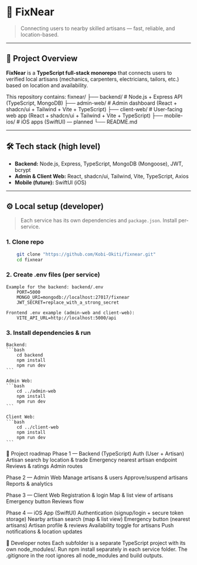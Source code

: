 # 🚀 FixNear

> Connecting users to nearby skilled artisans — fast, reliable, and location-based.

---

## 📂 Project Overview

**FixNear** is a **TypeScript full-stack monorepo** that connects users to verified local artisans (mechanics, carpenters, electricians, tailors, etc.) based on location and availability.

This repository contains:
                            fixnear/
                            ├── backend/ # Node.js + Express API (TypeScript, MongoDB)
                            ├── admin-web/ # Admin dashboard (React + shadcn/ui + Tailwind + Vite + TypeScript)
                            ├── client-web/ # User-facing web app (React + shadcn/ui + Tailwind + Vite + TypeScript)
                            ├── mobile-ios/ # iOS apps (SwiftUI) — planned
                            └── README.md


---

## 🛠 Tech stack (high level)

- **Backend:** Node.js, Express, TypeScript, MongoDB (Mongoose), JWT, bcrypt  
- **Admin & Client Web:** React, shadcn/ui, Tailwind, Vite, TypeScript, Axios  
- **Mobile (future):** SwiftUI (iOS)

---

## ⚙️ Local setup (developer)

> Each service has its own dependencies and `package.json`. Install per-service.

### 1. Clone repo
```bash
    git clone "https://github.com/Kobi-Okiti/fixnear.git"
    cd fixnear
```

### 2. Create .env files (per service)
    Example for the backend: backend/.env
        PORT=5000
        MONGO_URI=mongodb://localhost:27017/fixnear
        JWT_SECRET=replace_with_a_strong_secret

    Frontend .env example (admin-web and client-web):
        VITE_API_URL=http://localhost:5000/api

### 3. Install dependencies & run
    Backend:
    ```bash
        cd backend
        npm install
        npm run dev
    ```

    Admin Web:
    ```bash
        cd ../admin-web
        npm install
        npm run dev
    ```

    Client Web:
    ```bash
        cd ../client-web
        npm install
        npm run dev
    ```

🧭 Project roadmap
Phase 1 — Backend (TypeScript)
    Auth (User + Artisan)
    Artisan search by location & trade
    Emergency nearest artisan endpoint
    Reviews & ratings
    Admin routes

Phase 2 — Admin Web
    Manage artisans & users
    Approve/suspend artisans
    Reports & analytics

Phase 3 — Client Web
    Registration & login
    Map & list view of artisans
    Emergency button
    Reviews flow

Phase 4 — iOS App (SwiftUI)
    Authentication (signup/login + secure token storage)
    Nearby artisan search (map & list view)
    Emergency button (nearest artisans)
    Artisan profile & reviews
    Availability toggle for artisans
    Push notifications & location updates

🧰 Developer notes
    Each subfolder is a separate TypeScript project with its own node_modules/.
    Run npm install separately in each service folder.
    The .gitignore in the root ignores all node_modules and build outputs.